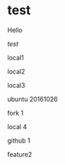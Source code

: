 
# test

Hello

*test*


local1

local2


local3

ubuntu 20161026


fork 1

local 4

github 1

feature2
